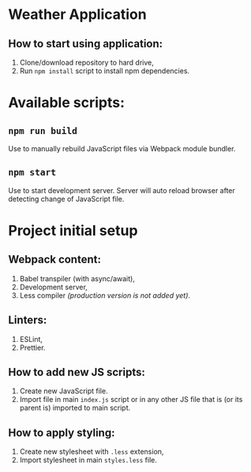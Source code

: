 # Weather Application

## How to start using application:
1. Clone/download repository to hard drive,
2. Run `npm install` script to install npm dependencies.

# Available scripts:
## `npm run build`
Use to manually rebuild JavaScript files via Webpack module bundler.

## `npm start`
Use to start development server. Server will auto reload browser after detecting change of JavaScript file.

# Project initial setup
## Webpack content:
1. Babel transpiler (with async/await),
2. Development server,
3. Less compiler *(production version is not added yet)*.

## Linters:
1. ESLint,
2. Prettier.

## How to add new JS scripts:
1. Create new JavaScript file.
2. Import file in main `index.js` script or in any other JS file that is (or its parent is) imported to main script.

## How to apply styling:
1. Create new stylesheet with `.less` extension,
2. Import stylesheet in main `styles.less` file.
